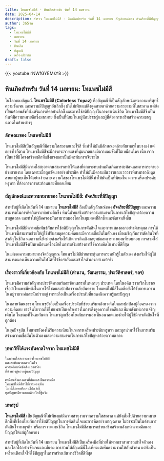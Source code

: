 ```yaml
---
title: โทแพซไม่มีสี - หินเกิดสำหรับ วันที่ 14 เมษายน
date: 2025-04-14
description: สำรวจ โทแพซไม่มีสี - หินเกิดสำหรับ วันที่ 14 เมษายน สัญลักษณ์ของ อัจฉริยะที่มีปัญญา มาเรียนรู้ความหมายลึกซึ้งของหินพิเศษนี้
author: 365วัน
tags:
  - โทแพซไม่มีสี
  - เมษายน
  - วันที่ 14 เมษายน
  - หินเกิด
  - อัญมณี
  - เครื่องประดับ
draft: false
---
```


{{< youtube rNWfGYEMsY8 >}}

## หินเกิดสำหรับ วันที่ 14 เมษายน: โทแพซไม่มีสี

ในโลกของอัญมณี **โทแพซไม่มีสี (Colorless Topaz)** คืออัญมณีที่เป็นสัญลักษณ์แห่งความบริสุทธิ์ ความชัดเจน และความมีปัญญาอันลึกซึ้ง มันไม่เพียงแต่ดึงดูดสายตาด้วยความสวยงามที่ใสสะอาด แต่ยังเปี่ยมด้วยพลังที่ส่งเสริมการคิดอย่างลึกซึ้งและการใช้สติปัญญาในการดำเนินชีวิต โทแพซไม่มีสีจึงเป็นหินที่มีความหมายลึกซึ้งมากมาย ซึ่งเป็นที่นิยมในหมู่นักปราชญ์และผู้ที่ต้องการเสริมสร้างความชาญฉลาดในด้านต่างๆ

### ลักษณะของ โทแพซไม่มีสี

โทแพซไม่มีสีเป็นอัญมณีที่มีความใสสะอาดและไร้สี ซึ่งทำให้มันมีลักษณะคล้ายกับเพชรในบางแง่ แต่อย่างไรก็ตาม โทแพซไม่มีสีจะมีการกระจายแสงที่นุ่มนวลและมีความคมชัดที่ไม่เหมือนใคร เนื่องจากเป็นแร่ที่มีโครงสร้างผลึกที่แข็งแรงและเป็นมิตรกับการเจียระไน

โทแพซไม่มีสีมีความใสสะอาดจนสามารถทำให้แสงที่ตกกระทบผ่านมันเกิดการสะท้อนและการกระจายอย่างสวยงาม โดยเฉพาะเมื่อถูกขัดเงาอย่างประณีต ทำให้มันมีความมันวาวและแวววาวที่สามารถดึงดูดสายตาผู้พบเห็นได้อย่างง่ายดาย ความใสของโทแพซไม่มีสีนี้ทำให้มันเป็นที่นิยมในวงการเครื่องประดับหรูหรา ที่ต้องการการสะท้อนแสงที่ยอดเยี่ยม

### สัญลักษณ์และความหมายของ โทแพซไม่มีสี: อัจฉริยะที่มีปัญญา

สำหรับผู้ที่เกิดในวันที่ 14 เมษายน **โทแพซไม่มีสี** ถือเป็นสัญลักษณ์ของ **อัจฉริยะที่มีปัญญา** และความสามารถในการคิดวิเคราะห์อย่างลึกซึ้ง หินนี้ช่วยเสริมสร้างความสามารถในการแก้ไขปัญหาด้วยความชาญฉลาด และทำให้ผู้ถือครองมันสามารถมองโลกในมุมมองที่ลึกซึ้งและชัดเจนยิ่งขึ้น

โทแพซไม่มีสีมีความสัมพันธ์กับการใช้สติปัญญาในการตัดสินใจและการแสดงออกอย่างมีเหตุผล การใช้โทแพซนี้สามารถช่วยให้ผู้ใช้ปรับสมดุลความคิดและมีความเชื่อมั่นในตัวเอง เมื่อเผชิญกับการตัดสินใจที่สำคัญในชีวิต นอกจากนี้ยังช่วยส่งเสริมให้เกิดการคิดเชิงกลยุทธ์และการวางแผนที่รอบคอบ การสวมใส่โทแพซไม่มีสีจึงเป็นเหมือนเครื่องมือในการเสริมสร้างการใช้ความคิดในทางที่ดีที่สุด

ในแง่ของความหมายทางจิตวิญญาณ โทแพซไม่มีสีช่วยกระตุ้นการตระหนักรู้ในตัวเอง ส่งเสริมให้ผู้ใช้สามารถมองเห็นความเป็นไปได้ที่ไร้ขีดจำกัดและเข้าใจตัวเองอย่างแท้จริง

### เรื่องราวที่เกี่ยวข้องกับ โทแพซไม่มีสี (ตำนาน, วัฒนธรรม, ประวัติศาสตร์, ฯลฯ)

โทแพซมีความสำคัญทางประวัติศาสตร์และวัฒนธรรมในหลายๆ ประเทศ โดยในอดีต ชาวกรีกโบราณเชื่อว่าโทแพซมีพลังในการให้โชคและปกป้องจากภัยอันตราย โทแพซไม่มีสีในอดีตยังได้รับการเคารพในหมู่ราชวงศ์และนักปราชญ์ เพราะถือเป็นเครื่องประดับที่แสดงถึงความรู้และปัญญา

ในหลายวัฒนธรรม โทแพซยังถือเป็นเครื่องประดับที่ช่วยเสริมพลังทางจิตใจและปกป้องผู้ถือครองจากความคิดลบ ชาวจีนโบราณใช้โทแพซเป็นเครื่องรางในการดึงดูดความโชคดีและเพิ่มพลังแห่งการเจริญเติบโต ในขณะที่ในตะวันตก โทแพซถูกเชื่อมโยงกับการมองเห็นอนาคตและช่วยให้ผู้ใช้มีการตัดสินใจที่ถูกต้อง

ในยุคปัจจุบัน โทแพซยังคงได้รับความนิยมในวงการเครื่องประดับหรูหรา และถูกนำมาใช้ในการเสริมสร้างความเชื่อมั่นในตัวเองและความสามารถในการแก้ไขปัญหาด้วยความฉลาด

### บทกวีที่ได้แรงบันดาลใจจาก โทแพซไม่มีสี

```
ในความใสสะอาดของโทแพซไม่มีสี  
แสงสะท้อนจากภายในใจ  
ความคิดแจ่มชัดดั่งแสงสว่าง  
ที่นำทางสู่ความรู้และปัญญา

เหมือนดั่งดวงดาวที่ส่องแสงในความมืด  
โทแพซไม่มีสีทำให้เรามองเห็น  
โลกนี้ไม่เคยชัดเจนไปกว่านี้  
ทุกปัญหามีทางออกด้วยใจที่รู้แจ้ง
```

### บทสรุป

**โทแพซไม่มีสี** เป็นอัญมณีที่ไม่เพียงแต่มีความสวยงามจากความใสสะอาด แต่ยังเต็มไปด้วยความหมายลึกซึ้งที่เชื่อมโยงกับการใช้สติปัญญาในการตัดสินใจและการคิดอย่างชาญฉลาด ไม่ว่าจะเป็นในด้านการตัดสินใจทางธุรกิจ หรือการวางแผนชีวิต โทแพซไม่มีสีสามารถช่วยเสริมสร้างพลังแห่งความคิดและปัญญาให้แก่ผู้ถือครอง

สำหรับผู้ที่เกิดในวันที่ 14 เมษายน โทแพซไม่มีสีเป็นเครื่องมือที่ช่วยให้พวกเขาสามารถเข้าใจตัวเองและโลกได้อย่างชัดเจนและมั่นคง การสวมใส่อัญมณีนี้ไม่เพียงแต่เพิ่มความงามให้กับตัวตน แต่ยังเป็นเครื่องเตือนใจให้ใช้ปัญญาในการสร้างเส้นทางชีวิตที่ดีที่สุด